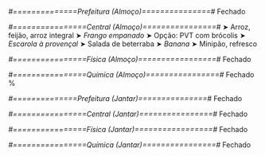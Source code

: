 
*#==============Prefeitura (Almoço)===============#*
Fechado

*#================Central (Almoço)================#*
➤ Arroz, feijão, arroz integral
➤ *Frango empanado*
➤ Opção: PVT com brócolis
➤ *Escarola à provençal*
➤ Salada de beterraba
➤ *Banana*
➤ Minipão, refresco

*#================Física (Almoço)=================#*
Fechado

*#================Química (Almoço)================#*
Fechado
%

*#==============Prefeitura (Jantar)===============#*
Fechado

*#================Central (Jantar)================#*
Fechado

*#================Física (Jantar)=================#*
Fechado

*#================Química (Jantar)================#*
Fechado
